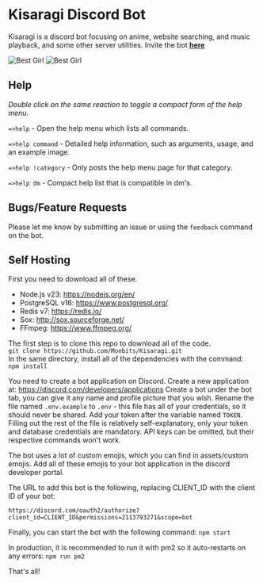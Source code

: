 # Kisaragi Discord Bot

Kisaragi is a discord bot focusing on anime, website searching, and music playback, and some other server utilities. Invite the bot [**here**](https://discordapp.com/oauth2/authorize?client_id=593838271650332672&permissions=2113793271&scope=bot)

![Best Girl](https://kisaragi.moe/assets/images/promo1.png)
![Best Girl](https://kisaragi.moe/assets/images/promo2.png)

## Help
_Double click on the same reaction to toggle a compact form of the help menu._

`=>help` - Open the help menu which lists all commands.

`=>help command` - Detailed help information, such as arguments, usage, and an example image.

`=>help !category` - Only posts the help menu page for that category.

`=>help dm` - Compact help list that is compatible in dm's.

## Bugs/Feature Requests

Please let me know by submitting an issue or using the `feedback` command on the bot. 

## Self Hosting

First you need to download all of these.

- Node.js v23: https://nodejs.org/en/
- PostgreSQL v16: https://www.postgresql.org/
- Redis v7: https://redis.io/
- Sox: http://sox.sourceforge.net/
- FFmpeg: https://www.ffmpeg.org/

The first step is to clone this repo to download all of the code. \
```git clone https://github.com/Moebits/Kisaragi.git``` \
In the same directory, install all of the dependencies with the command: \
```npm install```

You need to create a bot application on Discord. Create a new application at: https://discord.com/developers/applications
Create a bot under the bot tab, you can give it any name and profile picture that you wish. Rename the file named `.env.example` to
`.env` - this file has all of your credentials, so it should never be shared. Add your token after the variable named `TOKEN`.
Filling out the rest of the file is relatively self-explanatory, only your token and database credentials are mandatory. API keys can 
be omitted, but their respective commands won't work.

The bot uses a lot of custom emojis, which you can find in assets/custom emojis. Add all of these emojis to your bot application in 
the discord developer portal.

The URL to add this bot is the following, replacing CLIENT_ID with the client ID of your bot:

`https://discord.com/oauth2/authorize?client_id=CLIENT_ID&permissions=2113793271&scope=bot`

Finally, you can start the bot with the following command:
```npm start```

In production, it is recommended to run it with pm2 so it auto-restarts on any errors:
```npm run pm2```

That's all!
